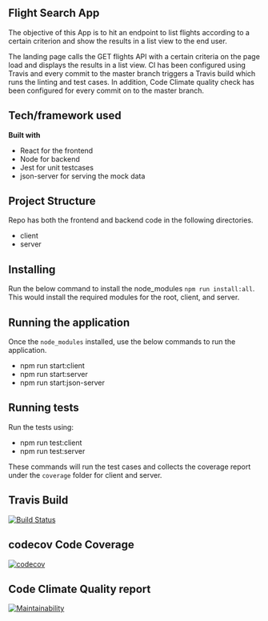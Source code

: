 ## Flight Search App
The objective of this App is to hit an endpoint to list flights according to a certain criterion and show the results in a list view to the end user.

The landing page calls the GET flights API with a certain criteria on the page load and displays the results in a list view. CI has been configured using Travis and every commit to the master branch triggers a Travis build which runs the linting and test cases. In addition, Code Climate quality check has been configured for every commit on to the master branch.

## Tech/framework used

<b>Built with</b>
- React for the frontend
- Node for backend
- Jest for unit testcases
- json-server for serving the mock data

## Project Structure
Repo has both the frontend and backend code in the following directories.
- client
- server

## Installing
Run the below command to install the node_modules `npm run install:all`. This would install the required modules for the root, client, and server.

## Running the application
Once the `node_modules` installed, use the below commands to run the application.
- npm run start:client
- npm run start:server
- npm run start:json-server

## Running tests
Run the tests using:
- npm run test:client
- npm run test:server

These commands will run the test cases and collects the coverage report under the `coverage` folder for client and server.

## Travis Build

[![Build Status](https://travis-ci.com/devinstincts/flights-search.svg?branch=master)](https://travis-ci.com/devinstincts/flights-search)

## codecov Code Coverage

[![codecov](https://codecov.io/gh/devinstincts/flights-search/branch/master/graph/badge.svg)](https://codecov.io/gh/devinstincts/flights-search)


## Code Climate Quality report

[![Maintainability](https://api.codeclimate.com/v1/badges/dc235259abf236efb5cc/maintainability)](https://codeclimate.com/github/devinstincts/flights-search/maintainability)
